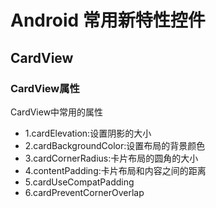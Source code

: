 # Android 常用新特性控件


## CardView

### CardView属性

CardView中常用的属性

* 1.cardElevation:设置阴影的大小
* 2.cardBackgroundColor:设置布局的背景颜色
* 3.cardCornerRadius:卡片布局的圆角的大小
* 4.contentPadding:卡片布局和内容之间的距离
* 5.cardUseCompatPadding
* 6.cardPreventCornerOverlap



